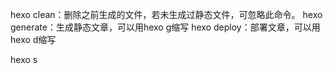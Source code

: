 hexo clean：删除之前生成的文件，若未生成过静态文件，可忽略此命令。
hexo generate：生成静态文章，可以用hexo g缩写
hexo deploy：部署文章，可以用hexo d缩写

hexo s
